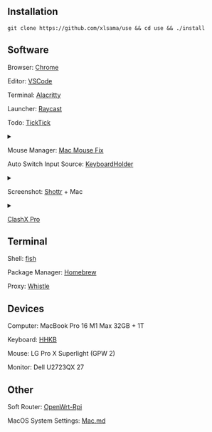 ## Installation

```shell
git clone https://github.com/xlsama/use && cd use && ./install
```

## Software

Browser: [Chrome](Chrome/Chrome.md)

Editor: [VSCode](https://code.visualstudio.com/)

Terminal: [Alacritty](https://github.com/alacritty/alacritty)

Launcher: [Raycast](https://raycast.com)

Todo: [TickTick](https://ticktick.com/)

<details>
<summary></summary>

- hidden shortcuts: `ctrl + t`

</details>

Mouse Manager: [Mac Mouse Fix](https://github.com/noah-nuebling/mac-mouse-fix)

Auto Switch Input Source: [KeyboardHolder](https://github.com/leaves615/KeyboardHolder)

<details>
<summary></summary>

- Wechat: Shuangpin - Simplified

- Other: ABC

</details>

Screenshot: [Shottr](https://shottr.cc/) + Mac

<details>
<summary></summary>

- Shottr

  - Area screenshot `option + a`

  - Any window screenshot `option + s`

- Mac

  - Screenshot and recording options `option + d`

</details>

[ClashX Pro](https://install.appcenter.ms/users/clashx/apps/clashx-pro/distribution_groups/public)

## Terminal

Shell: [fish](https://fishshell.com/)

Package Manager: [Homebrew](https://brew.sh/)

Proxy: [Whistle](https://github.com/avwo/whistle)

## Devices

Computer: MacBook Pro 16 M1 Max 32GB + 1T

Keyboard: [HHKB](hhkb)

Mouse: LG Pro X Superlight (GPW 2)

Monitor: Dell U2723QX 27

## Other

Soft Router: [OpenWrt-Rpi](https://github.com/SuLingGG/OpenWrt-Rpi)

MacOS System Settings: [Mac.md](Mac.md)
